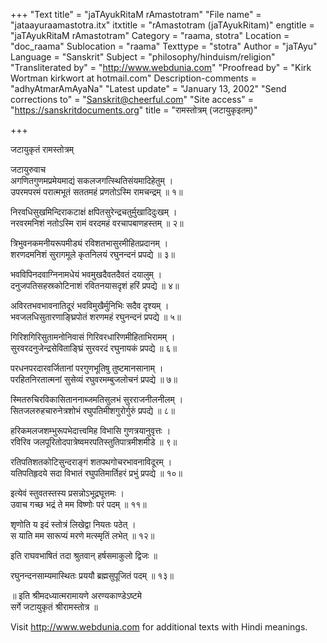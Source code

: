 +++
"Text title" = "jaTAyukRitaM rAmastotram"
"File name" = "jataayuraamastotra.itx"
itxtitle = "rAmastotram (jaTAyukRitam)"
engtitle = "jaTAyukRitaM rAmastotram"
Category = "raama, stotra"
Location = "doc_raama"
Sublocation = "raama"
Texttype = "stotra"
Author = "jaTAyu"
Language = "Sanskrit"
Subject = "philosophy/hinduism/religion"
"Transliterated by" = "http://www.webdunia.com"
"Proofread by" = "Kirk Wortman kirkwort at hotmail.com"
Description-comments = "adhyAtmarAmAyaNa"
"Latest update" = "January 13, 2002"
"Send corrections to" = "Sanskrit@cheerful.com"
"Site access" = "https://sanskritdocuments.org"
title = "रामस्तोत्रम् (जटायुकृइतम्)"

+++
  
 जटायुकृतं रामस्तोत्रम्   
  
जटायुरुवाच  
अगणितगुणमप्रमेयमाद्यं सकलजगत्स्थितिसंयमादिहेतुम् ।  
उपरमपरमं परात्मभूतं सततमहं प्रणतोऽस्मि रामचन्द्रम् ॥ १॥  
  
निरवधिसुखमिन्दिराकटाक्षं क्षपितसुरेन्द्रचतुर्मुखादिदुःखम् ।  
नरवरमनिशं नतोऽस्मि रामं वरदमहं वरचापबाणहस्तम् ॥ २॥  
  
त्रिभुवनकमनीयरूपमीड्यं रविशतभासुरमीहितप्रदानम् ।  
शरणदमनिशं सुरागमूले कृतनिलयं रघुनन्दनं प्रपद्ये ॥ ३॥  
  
भवविपिनदवाग्निनामधेयं भवमुखदैवतदैवतं दयालुम् ।  
दनुजपतिसहस्रकोटिनाशं रवितनयासदृशं हरिं प्रपद्ये ॥ ४॥  
  
अविरतभवभावनातिदूरं भवविमुखैर्मुनिभिः सदैव दृश्यम् ।  
भवजलधिसुतारणाङ्घ्रिपोतं शरणमहं रघुनन्दनं प्रपद्ये ॥ ५॥  
  
गिरिशगिरिसुतामनोनिवासं गिरिवरधारिणमीहिताभिरामम् ।  
सुरवरदनुजेन्द्रसेविताङ्घ्रिं सुरवरदं रघुनायकं प्रपद्ये ॥ ६॥  
  
परधनपरदारवर्जितानां परगुणभूतिषु तुष्टमानसानाम् ।  
परहितनिरतात्मनां सुसेव्यं रघुवरमम्बुजलोचनं प्रपद्ये ॥ ७॥  
  
स्मितरुचिरविकासिताननाब्जमतिसुलभं सुरराजनीलनीलम् ।  
सितजलरुहचारुनेत्रशोभं रघुपतिमीशगुरोर्गुरुं प्रपद्ये ॥ ८॥  
  
हरिकमलजशम्भुरूपभेदात्त्वमिह विभासि गुणत्रयानुवृत्तः ।  
रविरिव जलपूरितोदपात्रेष्वमरपतिस्तुतिपात्रमीशमीडे ॥ ९॥  
  
रतिपतिशतकोटिसुन्दराङ्गं शतपथगोचरभावनाविदूरम् ।  
यतिपतिहृदये सदा विभातं रघुपतिमार्तिहरं प्रभुं प्रपद्ये ॥ १०॥  
  
इत्येवं स्तुवतस्तस्य प्रसन्नोऽभूद्रघूत्तमः ।  
उवाच गच्छ भद्रं ते मम विष्णोः परं पदम् ॥ ११॥  
  
श‍ृणोति य इदं स्तोत्रं लिखेद्वा नियतः पठेत् ।  
स याति मम सारूप्यं मरणे मत्स्मृतिं लभेत् ॥ १२॥  
  
इति राघवभाषितं तदा श्रुतवान् हर्षसमाकुलो द्विजः ॥  
  
रघुनन्दनसाम्यमास्थितः प्रययौ ब्रह्मसुपूजितं पदम् ॥ १३॥  
  
॥ इति श्रीमदध्यात्मरामायणे अरण्यकाण्डेऽष्टमे  
                    सर्गे जटायुकृतं श्रीरामस्तोत्र ॥  
  
  
Visit http://www.webdunia.com for additional texts with Hindi meanings.  
  
